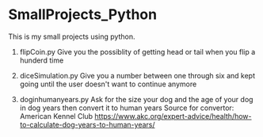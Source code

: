 # SmallProjects_Python
This is my small projects using python.

1. flipCoin.py
   Give you the possiblity of getting head or tail when you flip a hunderd time
   
2. diceSimulation.py
   Give you a number between one through six and kept going until the user doesn't want to continue anymore
   
3. doginhumanyears.py
   Ask for the size your dog and the age of your dog in dog years then convert it to human years
   Source for convertor: American Kennel Club
   https://www.akc.org/expert-advice/health/how-to-calculate-dog-years-to-human-years/
